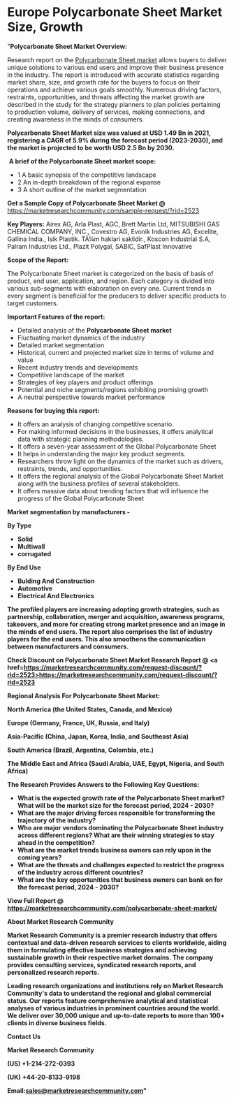 # Europe Polycarbonate Sheet Market Size, Growth
"<strong>Polycarbonate Sheet Market Overview:</strong>

Research report on the <a href=https://marketresearchcommunity.com/polycarbonate-sheet-market/>Polycarbonate Sheet market</a> allows buyers to deliver unique solutions to various end users and improve their business presence in the industry. The report is introduced with accurate statistics regarding market share, size, and growth rate for the buyers to focus on their operations and achieve various goals smoothly. Numerous driving factors, restraints, opportunities, and threats affecting the market growth are described in the study for the strategy planners to plan policies pertaining to production volume, delivery of services, making connections, and creating awareness in the minds of consumers.

<strong>Polycarbonate Sheet Market size was valued at USD 1.49 Bn in 2021, registering a CAGR of 5.9% during the forecast period (2023-2030), and the market is projected to be worth USD 2.5 Bn by 2030.</strong>

 <Strong>A brief of the Polycarbonate Sheet market scope:</Strong>
<ul>
 <li>1  A basic synopsis of the competitive landscape</li>
 <li>2  An in-depth breakdown of the regional expanse</li>
 <li>3  A short outline of the market segmentation</li>
</ul>
<strong>Get a Sample Copy of Polycarbonate Sheet Market @ </b></strong><a href=https://marketresearchcommunity.com/sample-request/?rid=2523><u>https://marketresearchcommunity.com/sample-request/?rid=2523</u></a>

<strong>Key Players:</strong> 
Airex AG, Arla Plast, AGC, Brett Martin Ltd, MITSUBISHI GAS CHEMICAL COMPANY, INC., Covestro AG, Evonik Industries AG, Excelite, Gallina India., Isik Plastik. TÃ¼m haklari saklidir., Koscon Industrial S.A, Palram Industries Ltd., Plazit Polygal, SABIC, SafPlast Innovative

<strong>Scope of the Report:</strong>

The Polycarbonate Sheet market is categorized on the basis of basis of product, end user, application, and region. Each category is divided into various sub-segments with elaboration on every one. Current trends in every segment is beneficial for the producers to deliver specific products to target customers.

<strong><b>Important Features of the report:</b></strong>
<ul>
  <li>Detailed analysis of the <strong><b>Polycarbonate Sheet </b></strong><strong><b>market</b></strong></li>
  <li>Fluctuating market dynamics of the industry</li>
  <li>Detailed market segmentation</li>
  <li>Historical, current and projected market size in terms of volume and value</li>
  <li>Recent industry trends and developments</li>
  <li>Competitive landscape of the market</li>
  <li>Strategies of key players and product offerings</li>
  <li>Potential and niche segments/regions exhibiting promising growth</li>
  <li>A neutral perspective towards market performance</li>
</ul>
<strong><b>Reasons for buying this report:</b></strong>
<ul>
  <li>It offers an analysis of changing competitive scenario.</li>
  <li>For making informed decisions in the businesses, it offers analytical data with strategic planning methodologies.</li>
  <li>It offers a seven-year assessment of the Global Polycarbonate Sheet</li>
  <li>It helps in understanding the major key product segments.</li>
  <li>Researchers throw light on the dynamics of the market such as drivers, restraints, trends, and opportunities.</li>
  <li>It offers the regional analysis of the Global Polycarbonate Sheet Market along with the business profiles of several stakeholders.</li>
  <li>It offers massive data about trending factors that will influence the progress of the Global Polycarbonate Sheet</li>
</ul>

<strong>Market segmentation by manufacturers -</strong>


<strong><strong>By Type</strong></h4>
<ul>
 	<li>Solid</li>
 	<li>Multiwall</li>
 	<li>corrugated</li>
</ul>
<strong><strong>By End Use</strong></h4>
<ul>
 	<li>Bulding And Construction</li>
 	<li>Automotive</li>
 	<li>Electrical And Electronics</li>
</ul>

The profiled players are increasing adopting growth strategies, such as partnership, collaboration, merger and acquisition, awareness programs, takeovers, and more for creating strong market presence and an image in the minds of end users. The report also comprises the list of industry players for the end users. This also smoothens the communication between manufacturers and consumers.

<strong><b>Check Discount on Polycarbonate Sheet Market Research Report @ </b></strong><a href=https://marketresearchcommunity.com/request-discount/?rid=2523><u>https://marketresearchcommunity.com/request-discount/?rid=2523</u></a>

<strong>Regional Analysis For Polycarbonate Sheet Market:</strong>

<strong>North America</strong> (the United States, Canada, and Mexico)

<strong>Europe</strong> (Germany, France, UK, Russia, and Italy)

<strong>Asia-Pacific</strong> (China, Japan, Korea, India, and Southeast Asia)

<strong>South America</strong> (Brazil, Argentina, Colombia, etc.)

<strong>The Middle East and Africa</strong> (Saudi Arabia, UAE, Egypt, Nigeria, and South Africa)

<strong>The Research Provides Answers to the Following Key Questions:</strong>
<ul>
 	<li>What is the expected growth rate of the Polycarbonate Sheet market? What will be the market size for the forecast period, 2024 - 2030?</li>
 	<li>What are the major driving forces responsible for transforming the trajectory of the industry?</li>
 	<li>Who are major vendors dominating the Polycarbonate Sheet industry across different regions? What are their winning strategies to stay ahead in the competition?</li>
 	<li>What are the market trends business owners can rely upon in the coming years?</li>
 	<li>What are the threats and challenges expected to restrict the progress of the industry across different countries?</li>
 	<li>What are the key opportunities that business owners can bank on for the forecast period, 2024 - 2030?</li>
</ul>

<strong>View Full Report @</strong> <a href=https://marketresearchcommunity.com/polycarbonate-sheet-market/>https://marketresearchcommunity.com/polycarbonate-sheet-market/</a>

<strong>About Market Research Community</strong>

Market Research Community is a premier research industry that offers contextual and data-driven research services to clients worldwide, aiding them in formulating effective business strategies and achieving sustainable growth in their respective market domains. The company provides consulting services, syndicated research reports, and personalized research reports.

Leading research organizations and institutions rely on Market Research Community's data to understand the regional and global commercial status. Our reports feature comprehensive analytical and statistical analyses of various industries in prominent countries around the world. We deliver over 30,000 unique and up-to-date reports to more than 100+ clients in diverse business fields.

<strong>Contact Us</strong>

<strong>Market Research Community</strong>

(US) +1-214-272-0393

(UK) +44-20-8133-9198

<strong>Email:</strong>sales@marketresearchcommunity.com"
